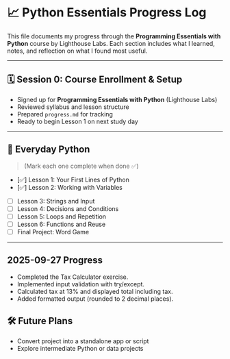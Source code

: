 # 📈 Python Essentials Progress Log

This file documents my progress through the **Programming Essentials with Python** course by Lighthouse Labs. Each section includes what I learned, notes, and reflection on what I found most useful.

---

## 🗓 Session 0: Course Enrollment & Setup
- Signed up for **Programming Essentials with Python** (Lighthouse Labs)
- Reviewed syllabus and lesson structure
- Prepared `progress.md` for tracking
- Ready to begin Lesson 1 on next study day


---

## 📆 Everyday Python
> (Mark each one complete when done ✅)

- [✅] Lesson 1: Your First Lines of Python  
- [✅] Lesson 2: Working with Variables  
- [ ] Lesson 3: Strings and Input  
- [ ] Lesson 4: Decisions and Conditions  
- [ ] Lesson 5: Loops and Repetition  
- [ ] Lesson 6: Functions and Reuse  
- [ ] Final Project: Word Game

---


## 2025-09-27 Progress
- Completed the Tax Calculator exercise.
- Implemented input validation with try/except.
- Calculated tax at 13% and displayed total including tax.
- Added formatted output (rounded to 2 decimal places).


 


## 🛠 Future Plans
- Convert project into a standalone app or script
- Explore intermediate Python or data projects


